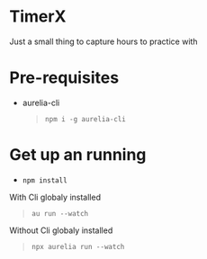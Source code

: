# TimerX
Just a small thing to capture hours to practice with

# Pre-requisites

- aurelia-cli
  >`npm i -g aurelia-cli`


# Get up an running
- `npm install`

With Cli globaly installed
> `au run --watch`

Without Cli globaly installed
> `npx aurelia run --watch`